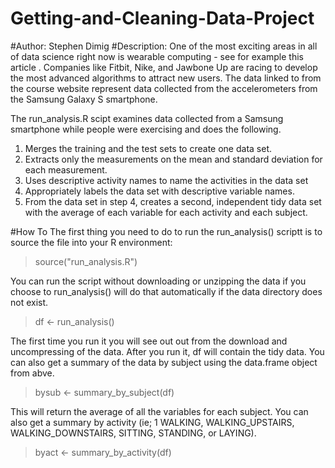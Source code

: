# Getting-and-Cleaning-Data-Project

#Author: Stephen Dimig
#Description:
One of the most exciting areas in all of data science right now is 
wearable computing - see for example this article . Companies like Fitbit, 
Nike, and Jawbone Up are racing to develop the most advanced algorithms 
to attract new users. The data linked to from the course website represent
data collected from the accelerometers from the Samsung Galaxy S 
smartphone.

The run_analysis.R scipt examines data collected from a Samsung smartphone
while people were exercising and does the following. 
1. Merges the training and the test sets to create one data set.
2. Extracts only the measurements on the mean and standard deviation for 
    each measurement. 
3. Uses descriptive activity names to name the activities in the data set
4. Appropriately labels the data set with descriptive variable names. 
5. From the data set in step 4, creates a second, independent tidy data 
   set with the average of each variable for each activity and each 
   subject.

#How To
The first thing you need to do to run the run_analysis() scriptt is to source the file into your R environment:

> source("run_analysis.R")

You can run the script without downloading or unzipping the data if you choose to run_analysis() will do that automatically if the data directory does not exist.

> df <- run_analysis()

The first time you run it you will see out out from the download and uncompressing of the data. After you run it, df will contain the tidy data. You can also get a summary of the data by subject using the data.frame object from abve.

> bysub <- summary_by_subject(df)

This will return the average of all the variables for each subject. You can also get a summary by activity (ie; 1 WALKING, WALKING_UPSTAIRS, 
WALKING_DOWNSTAIRS, SITTING, STANDING, or LAYING).

> byact <- summary_by_activity(df)



